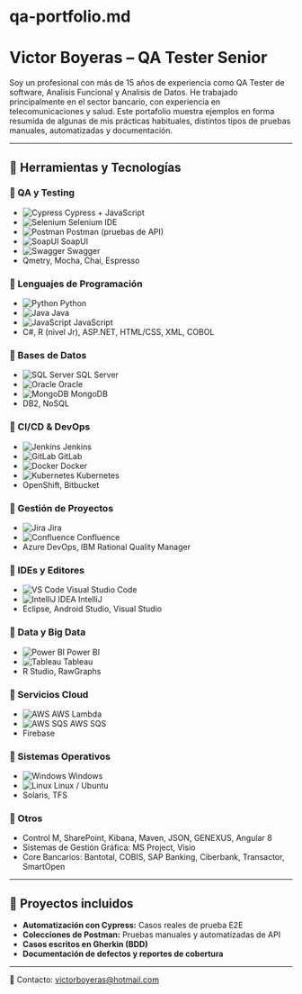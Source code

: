 # qa-portfolio.md
# Victor Boyeras – QA Tester Senior

Soy un profesional con más de 15 años de experiencia como QA Tester de software, Analisis Funcional y Analisis de Datos. He trabajado principalmente en el sector bancario, con experiencia en telecomunicaciones y salud. Este portafolio muestra ejemplos en forma resumida de algunas de mis prácticas habituales, distintos tipos de pruebas manuales, automatizadas y documentación.

---

## 🧰 Herramientas y Tecnologías

### 🔹 QA y Testing
- ![Cypress](https://img.shields.io/badge/Cypress-232F3E?logo=cypress&logoColor=white) Cypress + JavaScript
- ![Selenium](https://img.shields.io/badge/Selenium-43B02A?logo=selenium&logoColor=white) Selenium IDE
- ![Postman](https://img.shields.io/badge/Postman-FF6C37?logo=postman&logoColor=white) Postman (pruebas de API)
- ![SoapUI](https://img.shields.io/badge/SoapUI-6A737B?logoColor=white) SoapUI
- ![Swagger](https://img.shields.io/badge/Swagger-85EA2D?logo=swagger&logoColor=black) Swagger
- Qmetry, Mocha, Chai, Espresso

### 🔹 Lenguajes de Programación
- ![Python](https://img.shields.io/badge/Python-3776AB?logo=python&logoColor=white) Python
- ![Java](https://img.shields.io/badge/Java-007396?logo=java&logoColor=white) Java
- ![JavaScript](https://img.shields.io/badge/JavaScript-F7DF1E?logo=javascript&logoColor=black) JavaScript
- C#, R (nivel Jr), ASP.NET, HTML/CSS, XML, COBOL

### 🔹 Bases de Datos
- ![SQL Server](https://img.shields.io/badge/SQL%20Server-CC2927?logo=microsoftsqlserver&logoColor=white) SQL Server
- ![Oracle](https://img.shields.io/badge/Oracle-F80000?logo=oracle&logoColor=white) Oracle
- ![MongoDB](https://img.shields.io/badge/MongoDB-47A248?logo=mongodb&logoColor=white) MongoDB
- DB2, NoSQL

### 🔹 CI/CD & DevOps
- ![Jenkins](https://img.shields.io/badge/Jenkins-D24939?logo=jenkins&logoColor=white) Jenkins
- ![GitLab](https://img.shields.io/badge/GitLab-FC6D26?logo=gitlab&logoColor=white) GitLab
- ![Docker](https://img.shields.io/badge/Docker-2496ED?logo=docker&logoColor=white) Docker
- ![Kubernetes](https://img.shields.io/badge/Kubernetes-326CE5?logo=kubernetes&logoColor=white) Kubernetes
- OpenShift, Bitbucket

### 🔹 Gestión de Proyectos
- ![Jira](https://img.shields.io/badge/Jira-0052CC?logo=jira&logoColor=white) Jira
- ![Confluence](https://img.shields.io/badge/Confluence-172B4D?logo=confluence&logoColor=white) Confluence
- Azure DevOps, IBM Rational Quality Manager

### 🔹 IDEs y Editores
- ![VS Code](https://img.shields.io/badge/VSCode-007ACC?logo=visualstudiocode&logoColor=white) Visual Studio Code
- ![IntelliJ IDEA](https://img.shields.io/badge/IntelliJ-000000?logo=intellijidea&logoColor=white) IntelliJ
- Eclipse, Android Studio, Visual Studio

### 🔹 Data y Big Data
- ![Power BI](https://img.shields.io/badge/Power%20BI-F2C811?logo=powerbi&logoColor=black) Power BI
- ![Tableau](https://img.shields.io/badge/Tableau-E97627?logo=tableau&logoColor=white) Tableau
- R Studio, RawGraphs

### 🔹 Servicios Cloud
- ![AWS](https://img.shields.io/badge/AWS_Lambda-FF9900?logo=aws-lambda&logoColor=white) AWS Lambda
- ![AWS SQS](https://img.shields.io/badge/AWS_SQS-FF9900?logo=amazonaws&logoColor=white) AWS SQS
- Firebase

### 🔹 Sistemas Operativos
- ![Windows](https://img.shields.io/badge/Windows-0078D6?logo=windows&logoColor=white) Windows
- ![Linux](https://img.shields.io/badge/Linux-FCC624?logo=linux&logoColor=black) Linux / Ubuntu
- Solaris, TFS

### 🔹 Otros
- Control M, SharePoint, Kibana, Maven, JSON, GENEXUS, Angular 8
- Sistemas de Gestión Gráfica: MS Project, Visio
- Core Bancarios: Bantotal, COBIS, SAP Banking, Ciberbank, Transactor, SmartOpen

---

## 📂 Proyectos incluidos

- **Automatización con Cypress:** Casos reales de prueba E2E
- **Colecciones de Postman:** Pruebas manuales y automatizadas de API
- **Casos escritos en Gherkin (BDD)**
- **Documentación de defectos y reportes de cobertura**

---

🔗 Contacto: [victorboyeras@hotmail.com](mailto:victorboyeras@hotmail.com)



